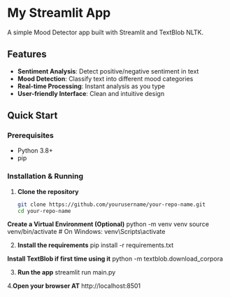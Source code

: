 # My Streamlit App

A simple Mood Detector app built with Streamlit and TextBlob NLTK.

## Features

- **Sentiment Analysis**: Detect positive/negative sentiment in text
- **Mood Detection**: Classify text into different mood categories
- **Real-time Processing**: Instant analysis as you type
- **User-friendly Interface**: Clean and intuitive design

## Quick Start

### Prerequisites
- Python 3.8+
- pip

### Installation & Running

1. **Clone the repository**
   ```bash
   git clone https://github.com/yourusername/your-repo-name.git
   cd your-repo-name

**Create a Virtual Environment (Optional)**
    python -m venv venv
    source venv/bin/activate  # On Windows: venv\Scripts\activate

2. **Install the requirements**
    pip install -r requirements.txt

**Install TextBlob if first time using it**
    python -m textblob.download_corpora

3. **Run the app**
    streamlit run main.py

4.**Open your browser AT**
    http://localhost:8501